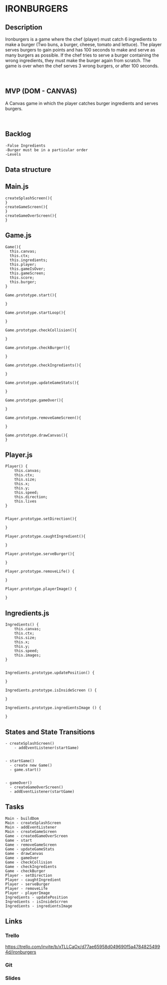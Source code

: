 # IRONBURGERS

## Description
Ironburgers is a game where the chef (player) must catch 6 ingredients to make a burger (Two buns, a burger, cheese, tomato and lettuce). The player serves burgers to gain points and has 100 seconds to make and serve as many burgers as possible. If the chef tries to serve a burger containing the wrong ingredients, they must make the burger again from scratch. The game is over when the chef serves 3 wrong burgers, or after 100 seconds. 


</br>

## MVP (DOM - CANVAS)
A Canvas game in which the player catches burger ingredients and serves burgers.

</br>

## Backlog
    -False Ingredients 
    -Burger must be in a particular order  
    -Levels 



## Data structure
<h2>Main.js</h2>


    createSplashScreen(){
    } 
    createGameScreen(){
    } 
    createGameOverScreen(){
    }



<h2> Game.js</h2>

    Game(){
      this.canvas;
      this.ctx; 
      this.ingredients; 
      this.player; 
      this.gameIsOver;
      this.gameScreen; 
      this.score; 
      this.burger;
    }

    Game.prototype.start(){

    }

    Game.prototype.startLoop(){

    }

    Game.prototype.checkCollision(){

    }

    Game.prototype.checkBurger(){

    }

    Game.prototype.checkIngredients(){

    }

    Game.prototype.updateGameStats(){

    }

    Game.prototype.gameOver(){

    }

    Game.prototype.removeGameScreen(){

    }

    Game.prototype.drawCanvas(){ 
    }

   

<h2>Player.js</h2>

    Player() {
        this.canvas; 
        this.ctx;
        this.size;
        this.x;
        this.y;
        this.speed;
        this.direction;
        this.lives
    }


    Player.prototype.setDirection(){

    }

    Player.prototype.caughtIngredient(){

    }

    Player.prototype.serveBurger(){

    }

    Player.prototype.removeLife() {
      
    }

    Player.prototype.playerImage() {

    }

  

<h2>Ingredients.js</h2>

    Ingredients() {
        this.canvas; 
        this.ctx;
        this.size;
        this.x;
        this.y;
        this.speed;
        this.images;
    }


    Ingredients.prototype.updatePosition() {

    }

    Ingredients.prototype.isInsideScreen () {
        
    }

    Ingredients.prototype.ingredientsImage () {

    }

    

## States and State Transitions


    - createSplashScreen()
        - addEventListener(startGame)
      
      
    - startGame()
      - create new Game()
      - game.start()
      
      
    - gameOver()
      - createGameOverScreen()
      - addEventListener(startGame)



## Tasks
    Main - buildDom 
    Main - createSplashScreen 
    Main - addEventListener 
    Main - createGameScreen 
    Game - createdGameOverScreen 
    Game - start 
    Game - removeGameScreen 
    Game - updateGameStats 
    Game - drawCanvas 
    Game - gameOver 
    Game - checkCollision 
    Game - checkIngredients 
    Game - checkBurger 
    Player - setDirection 
    Player - caughtIngredient 
    Player - serveBurger 
    Player - removeLife 
    Player - playerImage 
    Ingredients - updatePosition 
    Ingredients - isInsideScrren 
    Ingredients - ingredientsImage 



## Links

  ### Trello
  https://trello.com/invite/b/xTLLCaOx/d77ae65958d049690f5a47848254994d/ironburgers


  ### Git


  ### Slides



